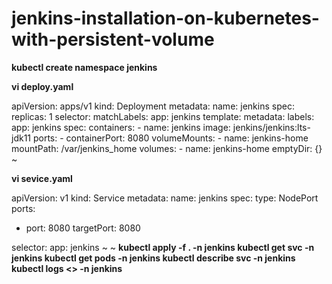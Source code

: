 # jenkins-installation-on-kubernetes-with-persistent-volume

**kubectl create namespace jenkins**

**vi deploy.yaml**

apiVersion: apps/v1
kind: Deployment
metadata:
  name: jenkins
spec:
  replicas: 1
  selector:
    matchLabels:
      app: jenkins
  template:
    metadata:
      labels:
        app: jenkins
    spec:
      containers:
      - name: jenkins
        image: jenkins/jenkins:lts-jdk11
        ports:
        - containerPort: 8080
        volumeMounts:
        - name: jenkins-home
          mountPath: /var/jenkins_home
      volumes:
      - name: jenkins-home
        emptyDir: {}
~

**vi sevice.yaml**

apiVersion: v1
kind: Service
metadata:
  name: jenkins
spec:
  type: NodePort
  ports:
  - port: 8080
    targetPort: 8080

  selector:
    app: jenkins
~
~
**kubectl apply -f . -n jenkins
kubectl get svc -n jenkins
kubectl get pods -n jenkins
kubectl describe svc -n jenkins
kubectl logs <> -n jenkins**
